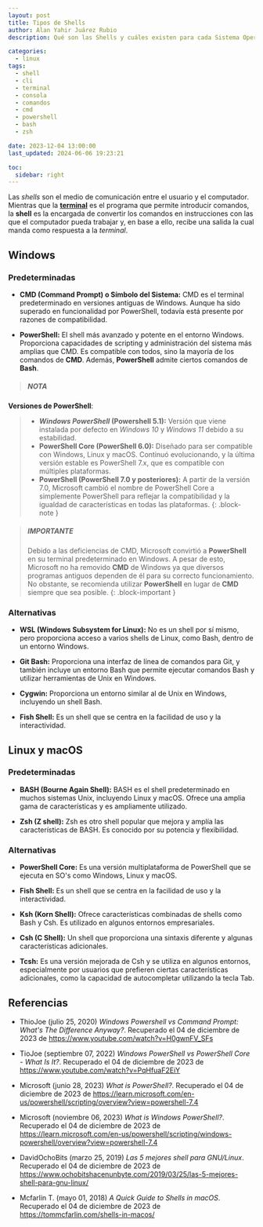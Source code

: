 ```yaml
---
layout: post
title: Tipos de Shells
author: Alan Yahir Juárez Rubio
description: Qué son las Shells y cuáles existen para cada Sistema Operativo.

categories:
  - linux
tags:
  - shell
  - cli
  - terminal
  - consola
  - comandos
  - cmd
  - powershell
  - bash
  - zsh

date: 2023-12-04 13:00:00
last_updated: 2024-06-06 19:23:21

toc:
  sidebar: right
---
```


Las _shells_ son el medio de comunicación entre el usuario y el computador.
Mientras que la **[terminal](./2023-12-04-introduccion.md)** es el
programa que permite introducir comandos, la **shell** es la encargada de
convertir los comandos en instrucciones con las que el computador pueda
trabajar y, en base a ello, recibe una salida la cual manda como respuesta a la
_terminal_.

## Windows

### Predeterminadas

- **CMD (Command Prompt) o Símbolo del Sistema:** CMD es el terminal
  predeterminado en versiones antiguas de Windows. Aunque ha sido superado en
  funcionalidad por PowerShell, todavía está presente por razones de
  compatibilidad.

- **PowerShell:** El shell más avanzado y potente en el entorno Windows.
  Proporciona capacidades de scripting y administración del sistema más amplias
  que CMD. Es compatible con todos, sino la mayoría de los comandos de **CMD**.
  Además, **PowerShell** admite ciertos comandos de **Bash**.

> ##### NOTA

**Versiones de PowerShell**:

> - **_Windows PowerShell_ (Powershell 5.1):** Versión que viene instalada por
>   defecto en _Windows 10_ y _Windows 11_ debido a su estabilidad.
> - **PowerShell Core (PowerShell 6.0):** Diseñado para ser compatible con
>   Windows, Linux y macOS. Continuó evolucionando, y la última versión estable es
>   PowerShell 7.x, que es compatible con múltiples plataformas.
> - **PowerShell (PowerShell 7.0 y posteriores):** A partir de la versión 7.0,
>   Microsoft cambió el nombre de PowerShell Core a simplemente PowerShell para
>   reflejar la compatibilidad y la igualdad de características en todas las
>   plataformas.
{: .block-note }

> ##### IMPORTANTE
>
> Debido a las deficiencias de CMD, Microsoft convirtió a **PowerShell** en su
> terminal predeterminado en Windows. A pesar de esto, Microsoft no ha removido
> **CMD** de Windows ya que diversos programas antiguos dependen de él para su
> correcto funcionamiento. No obstante, se recomienda utilizar **PowerShell** en
> lugar de **CMD** siempre que sea posible.
{: .block-important }

### Alternativas

- **WSL (Windows Subsystem for Linux):** No es un shell por sí mismo, pero
  proporciona acceso a varios shells de Linux, como Bash, dentro de un entorno
  Windows.

- **Git Bash:** Proporciona una interfaz de línea de comandos para Git, y
  también incluye un entorno Bash que permite ejecutar comandos Bash y utilizar
  herramientas de Unix en Windows.

- **Cygwin:** Proporciona un entorno similar al de Unix en Windows, incluyendo
  un shell Bash.

- **Fish Shell:** Es un shell que se centra en la facilidad de uso y la interactividad.

<div style="page-break-after: always;"></div>

## Linux y macOS

### Predeterminadas

- **BASH (Bourne Again Shell):** BASH es el shell predeterminado en muchos
  sistemas Unix, incluyendo Linux y macOS. Ofrece una amplia gama de
  características y es ampliamente utilizado.

- **Zsh (Z shell):** Zsh es otro shell popular que mejora y amplía las
  características de BASH. Es conocido por su potencia y flexibilidad.

### Alternativas

- **PowerShell Core:** Es una versión multiplataforma de PowerShell que se
  ejecuta en SO's como Windows, Linux y macOS.

- **Fish Shell:** Es un shell que se centra en la facilidad de uso y la interactividad.

- **Ksh (Korn Shell):** Ofrece características combinadas de shells como Bash y
  Csh. Es utilizado en algunos entornos empresariales.

- **Csh (C Shell):** Un shell que proporciona una sintaxis diferente y algunas
  características adicionales.

- **Tcsh:** Es una versión mejorada de Csh y se utiliza en algunos entornos,
  especialmente por usuarios que prefieren ciertas características adicionales,
  como la capacidad de autocompletar utilizando la tecla Tab.

<div style="page-break-after: always;"></div>

## Referencias

- ThioJoe
  (julio 25, 2020)
  _Windows Powershell vs Command Prompt: What's The Difference Anyway?_.
  Recuperado el 04 de diciembre de 2023 de
  <https://www.youtube.com/watch?v=H0gwnFV_SFs>

- TioJoe
  (septiembre 07, 2022)
  _Windows PowerShell vs PowerShell Core - What Is It?_.
  Recuperado el 04 de diciembre de 2023 de
  <https://www.youtube.com/watch?v=PqHfuaF2EiY>

- Microsoft
  (junio 28, 2023)
  _What is PowerShell?_.
  Recuperado el 04 de diciembre de 2023 de
  <https://learn.microsoft.com/en-us/powershell/scripting/overview?view=powershell-7.4>

- Microsoft
  (noviembre 06, 2023)
  _What is Windows PowerShell?_.
  Recuperado el 04 de diciembre de 2023 de
  <https://learn.microsoft.com/en-us/powershell/scripting/windows-powershell/overview?view=powershell-7.4>

- DavidOchoBits
  (marzo 25, 2019)
  _Las 5 mejores shell para GNU/Linux_.
  Recuperado el 04 de diciembre de 2023 de
  <https://www.ochobitshacenunbyte.com/2019/03/25/las-5-mejores-shell-para-gnu-linux/>

- Mcfarlin T.
  (mayo 01, 2018)
  _A Quick Guide to Shells in macOS_.
  Recuperado el 04 de diciembre de 2023 de
  <https://tommcfarlin.com/shells-in-macos/>
